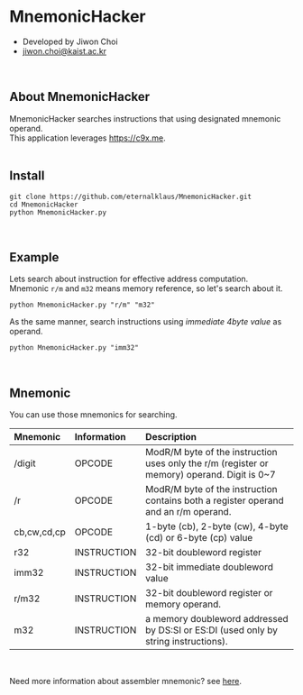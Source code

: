 # MnemonicHacker
- Developed by Jiwon Choi 
- jiwon.choi@kaist.ac.kr
<br>  

## About MnemonicHacker
MnemonicHacker searches instructions that using designated mnemonic operand.  
This application leverages https://c9x.me.  
<br>  

## Install

    git clone https://github.com/eternalklaus/MnemonicHacker.git
    cd MnemonicHacker
    python MnemonicHacker.py
<br>  

## Example
Lets search about instruction for effective address computation.  
Mnemonic `r/m` and `m32` means memory reference, so let's search about it.   

    python MnemonicHacker.py "r/m" "m32"

As the same manner, search instructions using *immediate 4byte value* as operand.

    python MnemonicHacker.py "imm32"
<br>  

## Mnemonic
You can use those mnemonics for searching. 

| Mnemonic | Information | Description |
|:--------|:--------|:--------|
| /digit | OPCODE | ModR/M byte of the instruction uses only the r/m (register or memory) operand. Digit is 0~7 |
| /r | OPCODE | ModR/M byte of the instruction contains both a register operand and an r/m operand. |
| cb,cw,cd,cp | OPCODE | 1-byte (cb), 2-byte (cw), 4-byte (cd) or 6-byte (cp) value |
| r32 | INSTRUCTION | 32-bit doubleword register |
| imm32 | INSTRUCTION | 32-bit immediate doubleword value |
| r/m32 | INSTRUCTION | 32-bit doubleword register or memory operand. |
| m32 | INSTRUCTION | a memory doubleword addressed by DS:SI or ES:DI (used only by string instructions).  |

<br>  

Need more information about assembler mnemonic? see [here](http://www.uobabylon.edu.iq/uobColeges/ad_downloads/6_2708_780.pdf).

